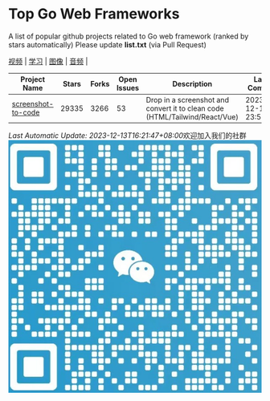 # Top Go Web Frameworks
A list of popular github projects related to Go web framework (ranked by stars automatically)
Please update **list.txt** (via Pull Request)

<a href="./README.md">视频</a> | <a href="./READMElearn.md">学习</a> |   <a href="./READMEpicture.md">图像</a> |   <a href="./READMEaudio.md">音频</a> | 

| Project Name | Stars | Forks | Open Issues | Description | Last Commit |
| ------------ | ----- | ----- | ----------- | ----------- | ----------- |
| [screenshot-to-code](https://github.com/abi/screenshot-to-code) | 29335 | 3266 | 53 | Drop in a screenshot and convert it to clean code (HTML/Tailwind/React/Vue) | 2023-12-11 23:56:20 |

*Last Automatic Update: 2023-12-13T16:21:47+08:00*欢迎加入我们的社群 ![](https://raw.githubusercontent.com/mouuii/picture/master/weichat.jpg) 